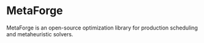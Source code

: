# MetaForge

MetaForge is an open-source optimization library for production scheduling and metaheuristic solvers.